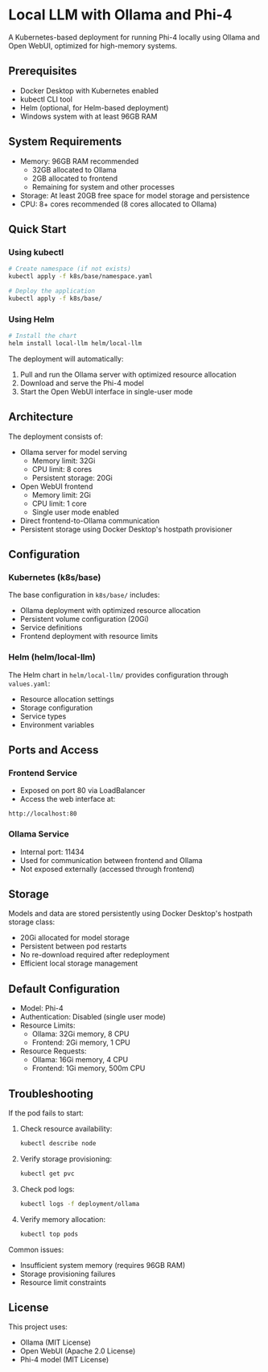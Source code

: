 # Local LLM with Ollama and Phi-4

A Kubernetes-based deployment for running Phi-4 locally using Ollama and Open WebUI, optimized for high-memory systems.

## Prerequisites

- Docker Desktop with Kubernetes enabled
- kubectl CLI tool
- Helm (optional, for Helm-based deployment)
- Windows system with at least 96GB RAM

## System Requirements

- Memory: 96GB RAM recommended
  - 32GB allocated to Ollama
  - 2GB allocated to frontend
  - Remaining for system and other processes
- Storage: At least 20GB free space for model storage and persistence
- CPU: 8+ cores recommended (8 cores allocated to Ollama)

## Quick Start

### Using kubectl

```bash
# Create namespace (if not exists)
kubectl apply -f k8s/base/namespace.yaml

# Deploy the application
kubectl apply -f k8s/base/
```

### Using Helm

```bash
# Install the chart
helm install local-llm helm/local-llm
```

The deployment will automatically:
1. Pull and run the Ollama server with optimized resource allocation
2. Download and serve the Phi-4 model
3. Start the Open WebUI interface in single-user mode

## Architecture

The deployment consists of:
- Ollama server for model serving
  - Memory limit: 32Gi
  - CPU limit: 8 cores
  - Persistent storage: 20Gi
- Open WebUI frontend
  - Memory limit: 2Gi
  - CPU limit: 1 core
  - Single user mode enabled
- Direct frontend-to-Ollama communication
- Persistent storage using Docker Desktop's hostpath provisioner

## Configuration

### Kubernetes (k8s/base)

The base configuration in `k8s/base/` includes:
- Ollama deployment with optimized resource allocation
- Persistent volume configuration (20Gi)
- Service definitions
- Frontend deployment with resource limits

### Helm (helm/local-llm)

The Helm chart in `helm/local-llm/` provides configuration through `values.yaml`:
- Resource allocation settings
- Storage configuration
- Service types
- Environment variables

## Ports and Access

### Frontend Service
- Exposed on port 80 via LoadBalancer
- Access the web interface at:
```
http://localhost:80
```

### Ollama Service
- Internal port: 11434
- Used for communication between frontend and Ollama
- Not exposed externally (accessed through frontend)

## Storage

Models and data are stored persistently using Docker Desktop's hostpath storage class:
- 20Gi allocated for model storage
- Persistent between pod restarts
- No re-download required after redeployment
- Efficient local storage management

## Default Configuration

- Model: Phi-4
- Authentication: Disabled (single user mode)
- Resource Limits:
  - Ollama: 32Gi memory, 8 CPU
  - Frontend: 2Gi memory, 1 CPU
- Resource Requests:
  - Ollama: 16Gi memory, 4 CPU
  - Frontend: 1Gi memory, 500m CPU

## Troubleshooting

If the pod fails to start:
1. Check resource availability:
   ```bash
   kubectl describe node
   ```
2. Verify storage provisioning:
   ```bash
   kubectl get pvc
   ```
3. Check pod logs:
   ```bash
   kubectl logs -f deployment/ollama
   ```
4. Verify memory allocation:
   ```bash
   kubectl top pods
   ```

Common issues:
- Insufficient system memory (requires 96GB RAM)
- Storage provisioning failures
- Resource limit constraints

## License

This project uses:
- Ollama (MIT License)
- Open WebUI (Apache 2.0 License)
- Phi-4 model (MIT License)
